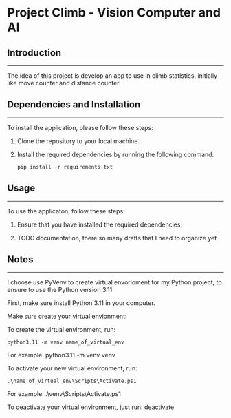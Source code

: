 # Project Climb - Vision Computer and AI

## Introduction

---

The idea of this project is develop an app to use in climb statistics, initially like move counter and distance counter.

## Dependencies and Installation

---

To install the application, please follow these steps:

1. Clone the repository to your local machine.

2. Install the required dependencies by running the following command:

   ```
   pip install -r requirements.txt
   ```

## Usage

---

To use the applicaton, follow these steps:

1. Ensure that you have installed the required dependencies.

2. TODO documentation, there so many drafts that I need to organize yet

## Notes

---

I choose use PyVenv to create virtual envorioment for my Python project, to ensure to use the Python version 3.11

First, make sure install Python 3.11 in your computer.

Make sure create your virtual envionment:

To create the virtual environment, run:

```
python3.11 -m venv name_of_virtual_env
```

For example: python3.11 -m venv venv

To activate your new virtual environment, run:

```
.\name_of_virtual_env\Scripts\Activate.ps1
```

For example: .\venv\Scripts\Activate.ps1

To deactivate your virtual environment, just run:
deactivate
